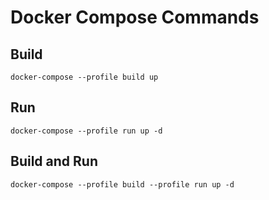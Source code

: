# Docker Compose Commands

## Build
`docker-compose --profile build up`

## Run
`docker-compose --profile run up -d`

## Build and Run
`docker-compose --profile build --profile run up -d`
